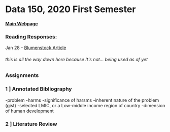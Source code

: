 # Data 150, 2020 First Semester

#### [Main Webpage](https://freakinsweet.github.io/Data150/)

### Reading Responses:

Jan 28 - [Blumenstock Article](https://freakinsweet.github.io/Data150/Blumenstock.md)









###### this is all the way down here because It's not... being used as of yet


### Assignments

### 1 ] Annotated Bibliography
 -problem
  -harms
  -significance of harsms
  -inherent nature of the problem (gist)
 -selected LMIC, or a Low-middle income region of country
 -dimension of human development
 
 ### 2 ] Literature Review
